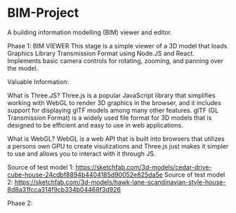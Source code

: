 # BIM-Project
A building information modelling (BIM) viewer and editor.


Phase 1: BIM VIEWER
This stage is a simple viewer of a 3D model that loads Graphics Library Transmission Format using Node.JS and React. Implements basic camera controls for rotating, zooming, and panning over the model.

  Valuable Information:
  
  What is Three.JS?
  Three.js is a popular JavaScript library that simplifies working with WebGL to render 3D graphics in the browser, and it includes support for displaying glTF models among many other    features. glTF (GL Transmission Format) is a widely used file format for 3D models that is designed to be efficient and easy to use in web applications.
  
  What is WebGL?
  WebGL is a web API that is built into browsers that utilizes a persons own GPU to create visulizations and Three.js just makes it simpler to use and allows you to interact with it      through JS.

  Source of test model 1: https://sketchfab.com/3d-models/cedar-drive-cube-house-24cdbf8894b4404185d90052e825da5e
  Source of test model 2: https://sketchfab.com/3d-models/hawk-lane-scandinavian-style-house-8d8a31fcca314f9cb334b04468f3d926

Phase 2:

